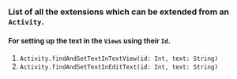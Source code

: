 ### List of all the extensions which can be extended from an `Activity`.


#### For setting up the text in the `Views` using their `Id`.

1. `Activity.findAndSetTextInTextView(id: Int, text: String)`
1. `Activity.findAndSetTextInEditText(id: Int, text: String)`
